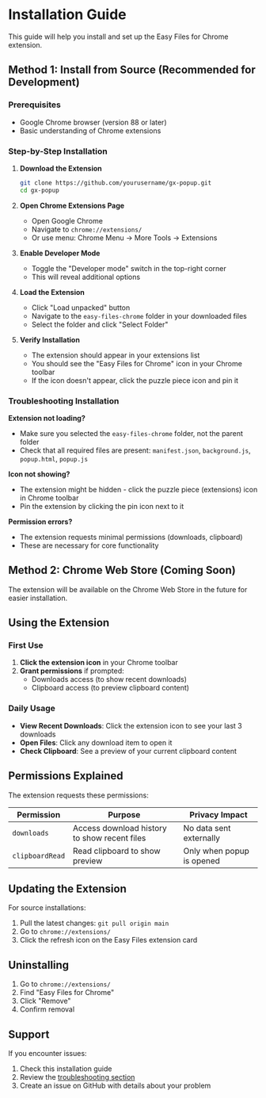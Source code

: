 # Installation Guide

This guide will help you install and set up the Easy Files for Chrome extension.

## Method 1: Install from Source (Recommended for Development)

### Prerequisites
- Google Chrome browser (version 88 or later)
- Basic understanding of Chrome extensions

### Step-by-Step Installation

1. **Download the Extension**
   ```bash
   git clone https://github.com/yourusername/gx-popup.git
   cd gx-popup
   ```

2. **Open Chrome Extensions Page**
   - Open Google Chrome
   - Navigate to `chrome://extensions/`
   - Or use menu: Chrome Menu → More Tools → Extensions

3. **Enable Developer Mode**
   - Toggle the "Developer mode" switch in the top-right corner
   - This will reveal additional options

4. **Load the Extension**
   - Click "Load unpacked" button
   - Navigate to the `easy-files-chrome` folder in your downloaded files
   - Select the folder and click "Select Folder"

5. **Verify Installation**
   - The extension should appear in your extensions list
   - You should see the "Easy Files for Chrome" icon in your Chrome toolbar
   - If the icon doesn't appear, click the puzzle piece icon and pin it

### Troubleshooting Installation

**Extension not loading?**
- Make sure you selected the `easy-files-chrome` folder, not the parent folder
- Check that all required files are present: `manifest.json`, `background.js`, `popup.html`, `popup.js`

**Icon not showing?**
- The extension might be hidden - click the puzzle piece (extensions) icon in Chrome toolbar
- Pin the extension by clicking the pin icon next to it

**Permission errors?**
- The extension requests minimal permissions (downloads, clipboard)
- These are necessary for core functionality

## Method 2: Chrome Web Store (Coming Soon)

The extension will be available on the Chrome Web Store in the future for easier installation.

## Using the Extension

### First Use
1. **Click the extension icon** in your Chrome toolbar
2. **Grant permissions** if prompted:
   - Downloads access (to show recent downloads)
   - Clipboard access (to preview clipboard content)

### Daily Usage
- **View Recent Downloads**: Click the extension icon to see your last 3 downloads
- **Open Files**: Click any download item to open it
- **Check Clipboard**: See a preview of your current clipboard content

## Permissions Explained

The extension requests these permissions:

| Permission | Purpose | Privacy Impact |
|------------|---------|----------------|
| `downloads` | Access download history to show recent files | No data sent externally |
| `clipboardRead` | Read clipboard to show preview | Only when popup is opened |

## Updating the Extension

For source installations:
1. Pull the latest changes: `git pull origin main`
2. Go to `chrome://extensions/`
3. Click the refresh icon on the Easy Files extension card

## Uninstalling

1. Go to `chrome://extensions/`
2. Find "Easy Files for Chrome"
3. Click "Remove"
4. Confirm removal

## Support

If you encounter issues:
1. Check this installation guide
2. Review the [troubleshooting section](README.md#troubleshooting)
3. Create an issue on GitHub with details about your problem